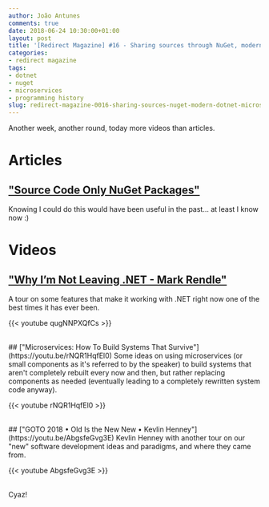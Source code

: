 ```yaml
---
author: João Antunes
comments: true
date: 2018-06-24 10:30:00+01:00
layout: post
title: '[Redirect Magazine] #16 - Sharing sources through NuGet, modern .NET overview, some more microservices and a tour through programming history'
categories:
- redirect magazine
tags:
- dotnet
- nuget
- microservices
- programming history
slug: redirect-magazine-0016-sharing-sources-nuget-modern-dotnet-microservices-tour-programming-history
---
```


Another week, another round, today more videos than articles.

# Articles
## ["Source Code Only NuGet Packages"](https://medium.com/@attilah/source-code-only-nuget-packages-8f34a8fb4738)
Knowing I could do this would have been useful in the past... at least I know now :)
<br/>
# Videos
## ["Why I’m Not Leaving .NET - Mark Rendle"](https://youtu.be/qugNNPXQfCs)
A tour on some features that make it working with .NET right now one of the best times it has ever been.

{{< youtube qugNNPXQfCs >}}

<br/>
## ["Microservices: How To Build Systems That Survive"](https://youtu.be/rNQR1HqfEl0)
Some ideas on using microservices (or small components as it's referred to by the speaker) to build systems that aren't completely rebuilt every now and then, but rather replacing components as needed (eventually leading to a completely rewritten system code anyway).

{{< youtube rNQR1HqfEl0 >}}

<br/>
## ["GOTO 2018 • Old Is the New New • Kevlin Henney"](https://youtu.be/AbgsfeGvg3E)
Kevlin Henney with another tour on our "new" software development ideas and paradigms, and where they came from.

{{< youtube AbgsfeGvg3E >}}

<br/>
Cyaz!